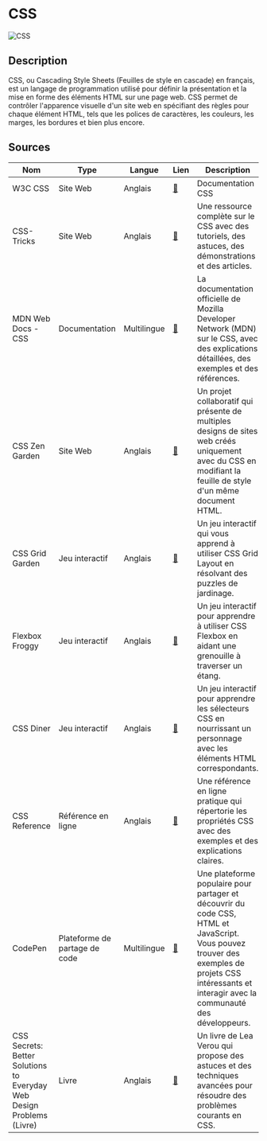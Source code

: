 # CSS

![CSS](https://fr.w3docs.com/uploads/media/default/0001/05/6d07a36ebe6d55273b39440f2391f1d7e6d4092a.png "Image de css")


## Description

CSS, ou Cascading Style Sheets (Feuilles de style en cascade) en français, est un langage de programmation utilisé pour définir la présentation et la mise en forme des éléments HTML sur une page web. CSS permet de contrôler l'apparence visuelle d'un site web en spécifiant des règles pour chaque élément HTML, tels que les polices de caractères, les couleurs, les marges, les bordures et bien plus encore.

## Sources

Nom | Type | Langue | Lien | Description | Tags | Note
 --- | --- | --- | --- | --- | --- | --- 
W3C CSS|Site Web|Anglais|[:link:](https://www.w3.org/Style/CSS/)|Documentation CSS|Site web du W3C - CSS|⭐⭐⭐
| CSS-Tricks | Site Web | Anglais | [:link:](https://css-tricks.com/) | Une ressource complète sur le CSS avec des tutoriels, des astuces, des démonstrations et des articles. | Tutoriels, Astuces, Démos | ⭐⭐⭐⭐⭐ |
| MDN Web Docs - CSS | Documentation | Multilingue | [:link:](https://developer.mozilla.org/en-US/docs/Web/CSS) | La documentation officielle de Mozilla Developer Network (MDN) sur le CSS, avec des explications détaillées, des exemples et des références. | Documentation, Référence | ⭐⭐⭐⭐ |
| CSS Zen Garden | Site Web | Anglais | [:link:](http://www.csszengarden.com/) | Un projet collaboratif qui présente de multiples designs de sites web créés uniquement avec du CSS en modifiant la feuille de style d'un même document HTML. | Inspiration, Designs | ⭐⭐⭐ |
| CSS Grid Garden | Jeu interactif | Anglais | [:link:](https://cssgridgarden.com/) | Un jeu interactif qui vous apprend à utiliser CSS Grid Layout en résolvant des puzzles de jardinage. | CSS Grid, Jeu, Tutoriel | ⭐⭐⭐⭐ |
| Flexbox Froggy | Jeu interactif | Anglais | [:link:](https://flexboxfroggy.com/) | Un jeu interactif pour apprendre à utiliser CSS Flexbox en aidant une grenouille à traverser un étang. | Flexbox, Jeu, Tutoriel | ⭐⭐⭐⭐ |
| CSS Diner | Jeu interactif | Anglais | [:link:](https://flukeout.github.io/) | Un jeu interactif pour apprendre les sélecteurs CSS en nourrissant un personnage avec les éléments HTML correspondants. | Sélecteurs, Jeu, Tutoriel | ⭐⭐⭐ |
| CSS Reference | Référence en ligne | Anglais | [:link:](https://cssreference.io/) | Une référence en ligne pratique qui répertorie les propriétés CSS avec des exemples et des explications claires. | Référence, Propriétés CSS | ⭐⭐⭐ |
| CodePen | Plateforme de partage de code | Multilingue | [:link:](https://codepen.io/) | Une plateforme populaire pour partager et découvrir du code CSS, HTML et JavaScript. Vous pouvez trouver des exemples de projets CSS intéressants et interagir avec la communauté des développeurs. | Partage de code, Projets, Communauté | ⭐⭐⭐ |
| CSS Secrets: Better Solutions to Everyday Web Design Problems (Livre) | Livre | Anglais | [:link:](https://abookapart.com/products/css-secrets) | Un livre de Lea Verou qui propose des astuces et des techniques avancées pour résoudre des problèmes courants en CSS. | Livre, Astuces, Techniques avancées | ⭐⭐⭐
